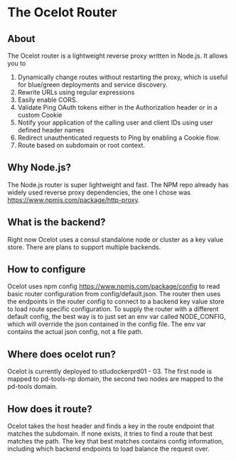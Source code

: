 # The Ocelot Router

## About
The Ocelot router is a lightweight reverse proxy written in Node.js.  It allows you to 
1. Dynamically change routes without restarting the proxy, which is useful for blue/green deployments and service discovery. 
2. Rewrite URLs using regular expressions
3. Easily enable CORS.
4. Validate Ping OAuth tokens either in the Authorization header or in a custom Cookie
5. Notify your application of the calling user and client IDs using user defined header names
6. Redirect unauthenticated requests to Ping by enabling a Cookie flow.
7. Route based on subdomain or root context.

## Why Node.js?
The Node.js router is super lightweight and fast. The NPM repo already has widely used reverse proxy dependencies, the one I chose was https://www.npmjs.com/package/http-proxy.


## What is the backend?
Right now Ocelot uses a consul standalone node or cluster as a key value store.  There are plans to support multiple backends.

## How to configure
Ocelot uses npm config https://www.npmjs.com/package/config to read basic router configuration from config/default.json. 
The router then uses the endpoints in the router config to connect to a backend key value store to load route specific configuration.
To supply the router with a different default config, the best way is to just set an env var called NODE_CONFIG, which will override 
the json contained in the config file.  The env var contains the actual json config, not a file path.

## Where does ocelot run?
Ocelot is currently deployed to stludockerprd01 - 03.  The first node is mapped to pd-tools-np domain, the second two nodes are mapped to the pd-tools domain.  

## How does it route?
Ocelot takes the host header and finds a key in the route endpoint that matches the subdomain.  If none exists,
it tries to find a route that best matches the path.  The key that best matches
contains config information, including which backend endpoints to load balance the request over.

